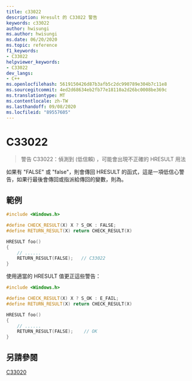 ```yaml
---
title: c33022
description: Hresult 的 C33022 警告
keywords: c33022
author: hwisungi
ms.author: hwisungi
ms.date: 06/20/2020
ms.topic: reference
f1_keywords:
- C33022
helpviewer_keywords:
- C33022
dev_langs:
- C++
ms.openlocfilehash: 5619150426d87b3afb5c2dc990789e304b7c11e8
ms.sourcegitcommit: 4ed2d68634eb2fb77e18110a2d26bc0008be369c
ms.translationtype: MT
ms.contentlocale: zh-TW
ms.lasthandoff: 09/08/2020
ms.locfileid: "89557605"
---
```

# <a name="c33022"></a>C33022

> 警告 C33022：偵測到 (低信賴) ，可能會出現不正確的 HRESULT 用法

如果有 "FALSE" 或 "false"，則會傳回 HRESULT 的函式，這是一項低信心警告，如果行最後會傳回或指派給傳回的變數，則為。

## <a name="example"></a>範例

```cpp
#include <Windows.h>

#define CHECK_RESULT(X) X ? S_OK : FALSE;
#define RETURN_RESULT(X) return CHECK_RESULT(X)

HRESULT foo()
{
    // ......
    RETURN_RESULT(FALSE);   // C33022
}
```

使用適當的 HRESULT 值更正這些警告：
```cpp
#include <Windows.h>

#define CHECK_RESULT(X) X ? S_OK : E_FAIL;
#define RETURN_RESULT(X) return CHECK_RESULT(X)

HRESULT foo()
{
    // ......
    RETURN_RESULT(FALSE);    // OK
}
```

## <a name="see-also"></a>另請參閱

[C33020](/cpp/code-quality/c33020)
